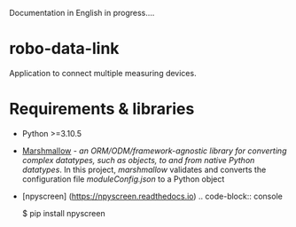 Documentation in English in progress....

# robo-data-link

Application to connect multiple measuring devices.



# Requirements & libraries

* Python >=3.10.5
* [Marshmallow](https://github.com/marshmallow-code/marshmallow) - _an ORM/ODM/framework-agnostic library for converting complex datatypes, such as objects, to and from native Python datatypes_. In this project, _marshmallow_ validates and converts the configuration file _moduleConfig.json_ to a Python object
* [npyscreen]  (https://npyscreen.readthedocs.io)
.. code-block:: console
    
    $ pip install npyscreen

